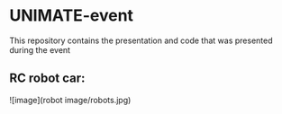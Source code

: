 # UNIMATE-event
This repository contains the presentation and code that was presented during the event

## RC robot car: 

![image](robot image/robots.jpg) 

